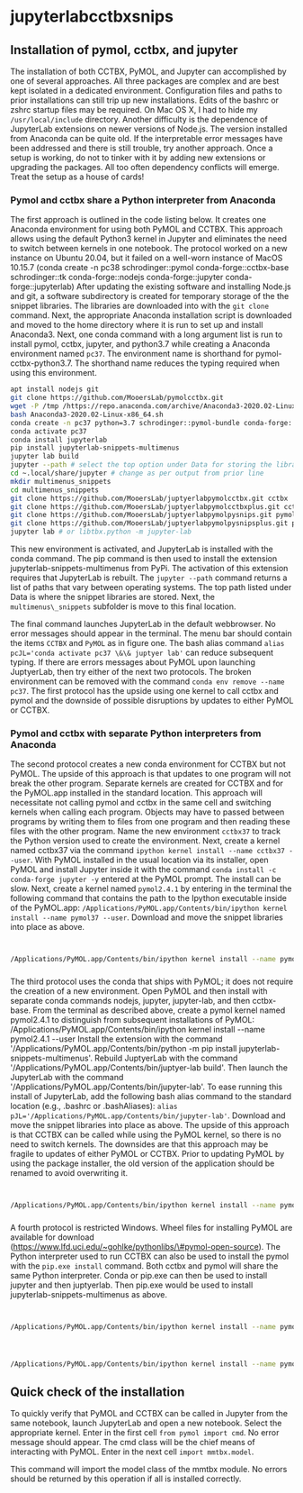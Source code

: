 # jupyterlabcctbxsnips


## Installation of pymol, cctbx, and jupyter 

The installation of both CCTBX, PyMOL, and Jupyter can accomplished by one of several approaches.
All three packages are complex and are best kept isolated in a dedicated environment.
Configuration files and paths to prior installations  can still trip up new installations. 
Edits of the bashrc or zshrc startup files may be required.
On Mac OS X, I had to hide my ```/usr/local/include``` directory.
Another difficulty is the dependence of JupyterLab extensions on newer versions of Node.js.
The version installed from Anaconda can be quite old.
If the interpretable error messages have been addressed and there is still trouble, try another approach.
Once a setup is working, do not to tinker with it by adding new extensions or upgrading the packages.
All too often dependency conflicts will emerge.
Treat the setup as a house of cards!


### Pymol and cctbx share a Python interpreter from Anaconda

The first approach is outlined in the code listing below.
It creates one Anaconda environment for using both PyMOL and CCTBX.
This approach allows using the default Python3 kernel in Jupyter and eliminates the need to switch between kernels in one notebook.
The protocol worked on a new instance on Ubuntu 20.04, but it failed on a well-worn instance of MacOS 10.15.7
(conda create -n pc38 schrodinger::pymol conda-forge::cctbx-base schrodinger::tk conda-forge::nodejs conda-forge::jupyter conda-forge::jupyterlab)
After updating the existing software and installing Node.js and git, a software subdirectory is created for temporary storage of the the snippet libraries.
The libraries are downloaded into with the `git clone` command.
Next, the appropriate Anaconda installation script is downloaded and moved to the home directory where it is run to set up and install Anaconda3.
Next, one conda command with a long argument list is run to install pymol, cctbx, jupyter, and python3.7 while creating a Anaconda environment named `pc37`.
The environment name is shorthand for pymol-cctbx-python3.7.
The shorthand name reduces the typing required when using this environment.

```bash
apt install nodejs git
git clone https://github.com/MooersLab/pymolcctbx.git
wget -P /tmp /https://repo.anaconda.com/archive/Anaconda3-2020.02-Linux-x86_64.sh
bash Anaconda3-2020.02-Linux-x86_64.sh
conda create -n pc37 python=3.7 schrodinger::pymol-bundle conda-forge::cctbx-base conda-forge::jupyter
conda activate pc37
conda install jupyterlab
pip install jupyterlab-snippets-multimenus
jupyter lab build 
jupyter --path # select the top option under Data for storing the libraries
cd ~.local/share/jupyter # change as per output from prior line
mkdir multimenus_snippets
cd multimenus_snippets
git clone https://github.com/MooersLab/juptyerlabpymolcctbx.git cctbx
git clone https://github.com/MooersLab/juptyerlabpymolcctbxplus.git cctbx+
git clone https://github.com/MooersLab/juptyerlabpymolpysnips.git pymol
git clone https://github.com/MooersLab/juptyerlabpymolpysnipsplus.git pymol+
jupyter lab # or libtbx.python -m jupyter-lab
```

This new environment is activated, and JupyterLab is installed with the conda command.
The pip command is then used to install the extension jupyterlab-snippets-multimenus from PyPi.
The activation of this extension requires that JupyterLab is rebuilt.
The `jupyter --path` command returns a list of paths that vary between operating systems.
The top path listed under Data is where the snippet libraries are stored.
Next, the `multimenus\_snippets` subfolder is move to this final location.

The final command launches JupyterLab in the default webbrowser.
No error messages should appear in the terminal.
The menu bar should contain the items `CCTBX` and `PyMOL` as in figure one.
The bash alias command `alias pcJL='conda activate pc37 \&\& juptyer lab'` can reduce subsequent typing.
If there are errors messages about PyMOL upon launching JuptyerLab, then try either of the next two protocols.
The broken environment can be removed with the command `conda env remove --name pc37`.
The first protocol has the upside using one kernel to call cctbx and pymol and the downside of possible  disruptions by updates to either PyMOL or CCTBX.


### Pymol and cctbx with separate Python interpreters from Anaconda


The second protocol creates a new conda environment for CCTBX but not PyMOL.
The upside of this approach is that updates to one program will not break the other program.
Separate kernels are created for CCTBX and for the PyMOL.app installed in the standard location.
This approach will necessitate not calling pymol and cctbx in the same cell and switching kernels when calling each program.
Objects may have to passed between programs by writing them to files from one program and then reading these files with the other program.
Name the new environment `cctbx37` to track the Python version used to create the environment. 
Next, create a kernel named cctbx37 via the command `ipython kernel install --name cctbx37 --user`.
With PyMOL installed in the usual location via its installer, open PyMOL and install Jupyter inside it with the command `conda install -c conda-forge jupyter -y` entered at the PyMOL prompt.
The install can be slow.
Next, create a kernel named `pymol2.4.1` by entering in the terminal the following command that contains the path to the Ipython executable inside of the PyMOL.app: `/Applications/PyMOL.app/Contents/bin/ipython kernel install --name pymol37 --user`.
Download and move the snippet libraries into place as above.

```bash


/Applications/PyMOL.app/Contents/bin/ipython kernel install --name pymol37 --user
```

### 

The third protocol uses the conda that ships with PyMOL; it does not require the creation of a new environment.
Open PyMOL and then install with separate conda commands nodejs, jupyter, jupyter-lab, and then cctbx-base.
From the terminal as described above, create a pymol kernel named pymol2.4.1 to distinguish from subsequent installations of PyMOL:
/Applications/PyMOL.app/Contents/bin/ipython kernel install --name pymol2.4.1 --user
Install the extension with the command '/Applications/PyMOL.app/Contents/bin/python -m pip install jupyterlab-snippets-multimenus'.
Rebuild JuptyerLab with the command '/Applications/PyMOL.app/Contents/bin/juptyer-lab build'.
Then launch the JupyterLab with the command '/Applications/PyMOL.app/Contents/bin/jupyter-lab'.
To ease running this install of JupyterLab, add the following bash alias command to the standard location (e.g., .bashrc or .bashAliases): `alias pJL='/Applications/PyMOL.app/Contents/bin/jupyter-lab'`.
Download and move the snippet libraries into place as above.
The upside of this approach is that CCTBX can be called while using the PyMOL kernel, so there is no need to switch kernels.
The downsides are that this approach may be fragile to updates of either PyMOL or CCTBX.
Prior to updating PyMOL by using the package installer, the old version of the application should be renamed to avoid overwriting it.

```bash


/Applications/PyMOL.app/Contents/bin/ipython kernel install --name pymol37 --user
```


### 

A fourth protocol is restricted Windows.
Wheel files for installing PyMOL are available for download (https://www.lfd.uci.edu/~gohlke/pythonlibs/\#pymol-open-source).
The Python interpreter used to run CCTBX can also be used to install the pymol with the `pip.exe install` command. 
Both cctbx and pymol will share the same Python interpreter.
Conda or pip.exe can then be used to install jupyter and then juptyerlab. 
Then pip.exe would be used to install jupyterlab-snippets-multimenus as above.



```bash


/Applications/PyMOL.app/Contents/bin/ipython kernel install --name pymol37 --user
```


###  


```bash


/Applications/PyMOL.app/Contents/bin/ipython kernel install --name pymol37 --user
```




## Quick check of the installation


To quickly verify that PyMOL and CCTBX can be called in Jupyter from the same notebook, launch JupyterLab and open a new notebook.
Select the appropriate kernel.
Enter in the first cell `from pymol import cmd`.
No error message should appear.
The cmd class will be the chief means of interacting with PyMOL.
Enter in the next cell `import mmtbx.model`.

This command will import the model class of the mmtbx module.
No errors should be returned by this operation if all is installed correctly.

